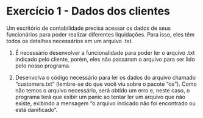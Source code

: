# Exercício 1 - Dados dos clientes

Um escritório de contabilidade precisa acessar os dados de seus funcionários
para poder realizar diferentes liquidações. Para isso, eles têm todos os
detalhes necessários em um arquivo .txt.

1. É necessário desenvolver a funcionalidade para poder ler o arquivo .txt
indicado pelo cliente, porém, eles não passaram o arquivo para ser lido pelo
nosso programa.

2. Desenvolva o código necessário para ler os dados do arquivo chamado
“customers.txt” (lembre-se do que você viu sobre o pacote “os”).
Como não temos o arquivo necessário, será obtido um erro e, neste caso,
o programa terá que exibir um panic ao tentar ler um arquivo que não existe,
exibindo a mensagem “o arquivo indicado não foi encontrado ou está danificado”.